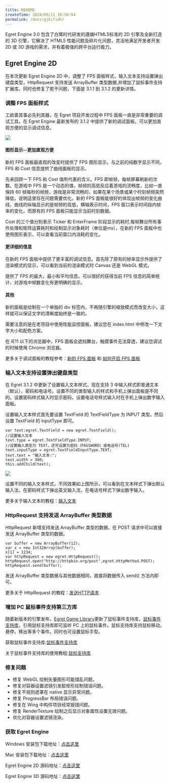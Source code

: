 ```yaml
---
title: README
createTime: 2024/09/11 10:50:04
permalink: /docs/gjkifidh/
---
```

Egret Engine 3.0 包含了白鹭时代研发的遵循HTML5标准的 2D 引擎及全新打造的 3D 引擎，它解决了 HTML5 性能问题及碎片化问题，灵活地满足开发者开发 2D 或 3D 游戏的需求，并有着极强的跨平台运行能力。


## Egret Engine 2D

在本次更新 Egret Engine 2D 中，调整了 FPS 面板样式，输入文本支持设置弹出键盘类型，HttpRequest 支持发送 ArrayBuffer 类型数据,并增加了鼠标事件支持扩展库。同时也修复了若干问题，下面是 3.1.1 到 3.1.2 的更新详情。 

### 调整 FPS 面板样式

工欲善其事必先利其器，在 Egret 项目开发过程中 FPS 面板一直是非常重要的调试工具。在 Egret Engine 最新发布的 3.1.2 中提供了新的调试面板。可以更加直观方便的显示调试信息。

![](575e7da5ac883.gif)

#### 图形显示--更加直观方便

新的 FPS 面板最直观的改变时提供了 FPS 图形显示。与之前的纯数字显示不同，FPS 和 Cost 信息提供了曲线面板的显示。

先来回顾一下 FPS 和 Cost 值所代表的含义。FPS 即帧频，每帧屏幕刷新的次数。在游戏中 FPS 是一个动态的值，帧频的高低反应着游戏的流畅度，比如一直保持 60 帧每秒的帧频，游戏是非常流畅的，如果在某个场景或某个时刻帧频突然降低，说明这里存在问题需要优化。新的 FPS 面板能很好的体现出帧频的变化曲线，曲线的纵轴显示的是帧频的高低，横轴表示时间，FPS 窗口表示时间段内帧率的变化，而原有的 FPS 面板只能显示当前时刻数据。

Cost 的三个值分别表示 Ticker 和 EnterFrame 阶段显示的耗时,每帧舞台所有事件处理和矩阵运算耗时和绘制显示对象耗时（单位是ms），在新的 FPS 面板中也使用图形表示，可以查看当前窗口内消耗的变化。

#### 更详细的信息

在新的 FPS 面板中提供了更丰富的调试信息。首先除了原有的帧率显示外提供了渲染模式的显示，可以看到当前的渲染模式时 Canvas 还是 WebGL 模式。

提供了 FPS 的最大，最小和平均信息。可以很好的获得当前 FPS 信息的简单统计，对游戏中帧数变化有更明确的显示。

#### 其他

新的面板是绘制在一个单独的 div 标签内，不再随引擎的缩放模式而改变大小，这样就可以保证文字的清晰度始终是一致的。

需要注意的是在老项目中使用性能监控面板，建议您在 index.html 中修改一下文字大小和配色方案。

在 IE11 以下的浏览器中，FPS 面板会遮挡舞台，触摸事件无法穿透，建议您调试的时候使用 Chrome 浏览器。

更多关于调试面板的教程参考：[新的 FPS 面板](http://edn.egret.com/cn/docs/page/1024) 和 [如何开启 FPS 面板](http://edn.egret.com/cn/docs/page/605)

### 输入文本支持设置弹出键盘类型

在 Egret 3.1.2 中更新了设置输入文本样式，现在支持 3 中输入样式即普通文本（默认），密码和电话号。设置不同的类型输入的样式和手机上弹出面板是不同的。设置密码样式输入时显示密码，设置电话号样式输入时在手机上弹出数字输入面板。

设置输入文本样式首先要设置 TextField 的 TextFieldType 为 INPUT 类型。然后设置 TextField 的 inputType 即可。

```
var text:egret.TextField = new egret.TextField();
//设置输入文本
text.type = egret.TextFieldType.INPUT;
//设置输入类型为 TEXT，还可设置为密码（PASSWORD）或电话号(TEL)
text.inputType = egret.TextFieldInputType.TEXT;
text.text = "输入文本:";
text.width = 300;
this.addChild(text);
```

![](575e7da5c32aa.png)

设置不同的输入文本样式，不同效果如上图所示，可以看到在文本样式下弹出默认输入法，在密码样式下弹出英文输入法，在电话号样式下弹出数字输入。

更多关于输入文本的教程：[输入文本](http://edn.egret.com/cn/docs/page/292)

### HttpRequest 支持发送 ArrayBuffer 类型数据

HttpRequest 新增支持发送 ArrayBuffer 类型的数据，在 POST 请求中可以直接发送 ArrayBuffer 类型的数据。

```
var buffer = new ArrayBuffer(12);
var x = new Int32Array(buffer);
x[1] = 1234;
var httpRequest = new egret.HttpRequest();
httpRequest.open("http://httpbin.org/post",egret.HttpMethod.POST);
httpRequest.send(buffer);
```

发送 ArrayBuffer 类型数据与其他数据相同，直接将数据传入 send() 方法内即可。

更多关于 HttpRequest 的教程：[发送HTTP请求](http://edn.egret.com/cn/docs/page/589)

### 增加 PC 鼠标事件支持第三方库

随着新版本的引擎发布，[Egret Game Library](https://github.com/egret-labs/egret-game-library)更新了鼠标事件支持库，[鼠标事件支持库](https://github.com/egret-labs/egret-game-library/tree/master/mouse)，引用鼠标支持库即可监听 PC 上的鼠标事件。鼠标支持库支持鼠标移动，悬停，移出等多个事件。同时也可设置鼠标手型。

获取鼠标事件支持库:[鼠标事件支持库](https://github.com/egret-labs/egret-game-library/tree/master/mouse)

关于鼠标事件支持库的使用教程:[鼠标支持库](http://edn.egret.com/cn/docs/page/1026)

### 修复问题

* 修复 WebGL 绘制矢量图形可能错乱问题。
* 修复对容器设置滤镜引发脏矩形绘制错误问题。
* 修复不规则遮罩在 native 显示异常问题。
* 修复 ProgressBar 布局错误问题。
* 修复在 Wing 中构件项目经常报错问题。
* 修复 RenderTexture 绘制之后显示对象属性设置无效问题。
* 优化对容器设置滤镜渲染。

### 获取 Egret Engine

Windows 安装包下载地址：[点击这里](http://tool.egret-labs.org/EgretEngine/EgretEngine-v3.1.2.exe)

Mac 安装包下载地址：[点击这里](http://tool.egret-labs.org/EgretEngine/EgretEngine-v3.1.2.dmg)

Egret Engine 2D 源码地址：[点击这里](https://github.com/egret-labs/egret-core/tree/v3.1.2)

Egret Engine 3D 源码地址：[点击这里](https://github.com/egret-labs/egret-3d/tree/rc/3.1.2)




